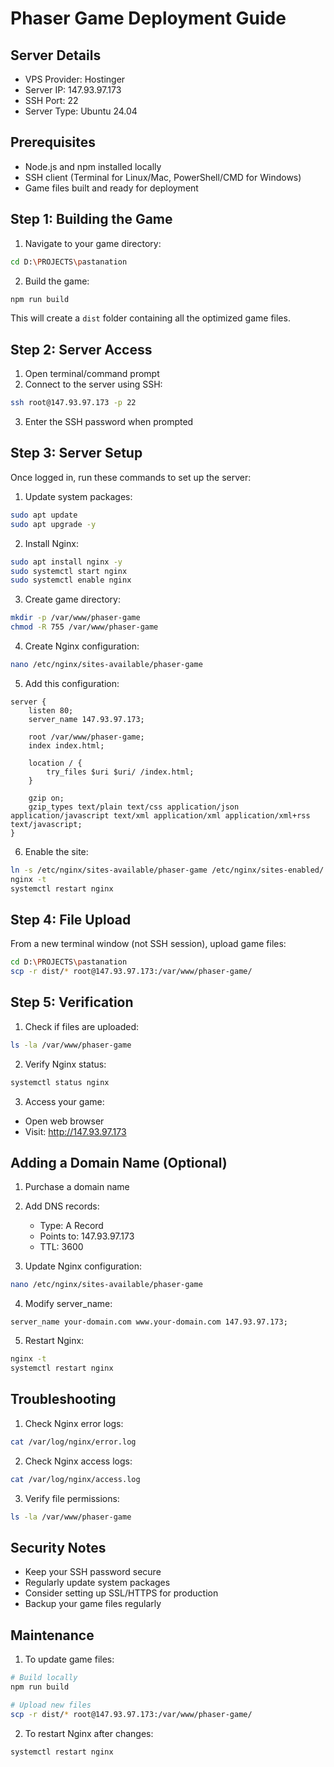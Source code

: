 # Phaser Game Deployment Guide

## Server Details
- VPS Provider: Hostinger
- Server IP: 147.93.97.173
- SSH Port: 22
- Server Type: Ubuntu 24.04

## Prerequisites
- Node.js and npm installed locally
- SSH client (Terminal for Linux/Mac, PowerShell/CMD for Windows)
- Game files built and ready for deployment

## Step 1: Building the Game
1. Navigate to your game directory:
```bash
cd D:\PROJECTS\pastanation
```

2. Build the game:
```bash
npm run build
```
This will create a `dist` folder containing all the optimized game files.

## Step 2: Server Access
1. Open terminal/command prompt
2. Connect to the server using SSH:
```bash
ssh root@147.93.97.173 -p 22
```
3. Enter the SSH password when prompted

## Step 3: Server Setup
Once logged in, run these commands to set up the server:

1. Update system packages:
```bash
sudo apt update
sudo apt upgrade -y
```

2. Install Nginx:
```bash
sudo apt install nginx -y
sudo systemctl start nginx
sudo systemctl enable nginx
```

3. Create game directory:
```bash
mkdir -p /var/www/phaser-game
chmod -R 755 /var/www/phaser-game
```

4. Create Nginx configuration:
```bash
nano /etc/nginx/sites-available/phaser-game
```

5. Add this configuration:
```nginx
server {
    listen 80;
    server_name 147.93.97.173;

    root /var/www/phaser-game;
    index index.html;

    location / {
        try_files $uri $uri/ /index.html;
    }

    gzip on;
    gzip_types text/plain text/css application/json application/javascript text/xml application/xml application/xml+rss text/javascript;
}
```

6. Enable the site:
```bash
ln -s /etc/nginx/sites-available/phaser-game /etc/nginx/sites-enabled/
nginx -t
systemctl restart nginx
```

## Step 4: File Upload
From a new terminal window (not SSH session), upload game files:
```bash
cd D:\PROJECTS\pastanation
scp -r dist/* root@147.93.97.173:/var/www/phaser-game/
```

## Step 5: Verification
1. Check if files are uploaded:
```bash
ls -la /var/www/phaser-game
```

2. Verify Nginx status:
```bash
systemctl status nginx
```

3. Access your game:
- Open web browser
- Visit: http://147.93.97.173

## Adding a Domain Name (Optional)
1. Purchase a domain name
2. Add DNS records:
   - Type: A Record
   - Points to: 147.93.97.173
   - TTL: 3600

3. Update Nginx configuration:
```bash
nano /etc/nginx/sites-available/phaser-game
```

4. Modify server_name:
```nginx
server_name your-domain.com www.your-domain.com 147.93.97.173;
```

5. Restart Nginx:
```bash
nginx -t
systemctl restart nginx
```

## Troubleshooting
1. Check Nginx error logs:
```bash
cat /var/log/nginx/error.log
```

2. Check Nginx access logs:
```bash
cat /var/log/nginx/access.log
```

3. Verify file permissions:
```bash
ls -la /var/www/phaser-game
```

## Security Notes
- Keep your SSH password secure
- Regularly update system packages
- Consider setting up SSL/HTTPS for production
- Backup your game files regularly

## Maintenance
1. To update game files:
```bash
# Build locally
npm run build

# Upload new files
scp -r dist/* root@147.93.97.173:/var/www/phaser-game/
```

2. To restart Nginx after changes:
```bash
systemctl restart nginx
``` 
